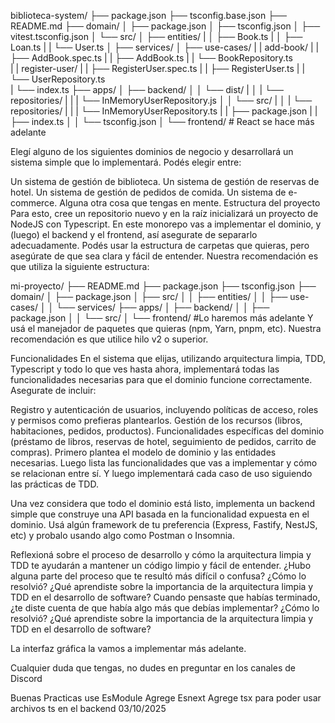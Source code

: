 biblioteca-system/
├── package.json
├── tsconfig.base.json
├── README.md
├── domain/
│   ├── package.json
│   ├── tsconfig.json
│   ├── vitest.tsconfig.json
│   └── src/
│       ├── entities/
|       │           ├── Book.ts
|       │           ├── Loan.ts
|       |           └── User.ts
│       ├── services/
│       ├── use-cases/
|       |           add-book/
|       |             ├── AddBook.spec.ts
|       |             ├── AddBook.ts
|       |             └── BookRepository.ts  
|       |           register-user/
|       |             ├── RegisterUser.spec.ts
|       |             ├── RegisterUser.ts
|       |             └── UserRepository.ts  
|       └── index.ts
├── apps/
│   ├── backend/
│   │       └── dist/
|   │       |    └── repositories/
|   |       |         └── InMemoryUserRepository.js
│   │       └── src/
|   │       |    └── repositories/
|   |       |         └── InMemoryUserRepository.ts
|   |       ├── package.json
|   |       ├── index.ts
│   │       └── tsconfig.json 
│   └── frontend/ # React se hace más adelante





Elegí alguno de los siguientes dominios de negocio y desarrollará un sistema simple que lo implementará. Podés elegir entre:

Un sistema de gestión de biblioteca.
Un sistema de gestión de reservas de hotel.
Un sistema de gestión de pedidos de comida.
Un sistema de e-commerce.
Alguna otra cosa que tengas en mente.
Estructura del proyecto
Para esto, cree un repositorio nuevo y en la raíz inicializará un proyecto de NodeJS con Typescript. En este monorepo vas a implementar el dominio, y (luego) el backend y el frontend, así asegurate de separarlo adecuadamente. Podés usar la estructura de carpetas que quieras, pero asegúrate de que sea clara y fácil de entender. Nuestra recomendación es que utiliza la siguiente estructura:

mi-proyecto/
├── README.md
├── package.json
├── tsconfig.json
├── domain/
│   ├── package.json
│   ├── src/
│   │   ├── entities/
│   │   ├── use-cases/
│   │   └── services/
├── apps/
│   ├── backend/
│   │   ├── package.json
│   │   └── src/
│   └── frontend/ #Lo haremos más adelante
Y usá el manejador de paquetes que quieras (npm, Yarn, pnpm, etc). Nuestra recomendación es que utilice hilo v2 o superior.

Funcionalidades
En el sistema que elijas, utilizando arquitectura limpia, TDD, Typescript y todo lo que ves hasta ahora, implementará todas las funcionalidades necesarias para que el dominio funcione correctamente. Asegurate de incluir:

Registro y autenticación de usuarios, incluyendo políticas de acceso, roles y permisos como prefieras plantearlos.
Gestión de los recursos (libros, habitaciones, pedidos, productos).
Funcionalidades específicas del dominio (préstamo de libros, reservas de hotel, seguimiento de pedidos, carrito de compras).
Primero plantea el modelo de dominio y las entidades necesarias. Luego lista las funcionalidades que vas a implementar y cómo se relacionan entre sí. Y luego implementará cada caso de uso siguiendo las prácticas de TDD.

Una vez considera que todo el dominio está listo, implementa un backend simple que construye una API basada en la funcionalidad expuesta en el dominio. Usá algún framework de tu preferencia (Express, Fastify, NestJS, etc) y probalo usando algo como Postman o Insomnia.

Reflexioná sobre el proceso de desarrollo y cómo la arquitectura limpia y TDD te ayudarán a mantener un código limpio y fácil de entender. ¿Hubo alguna parte del proceso que te resultó más difícil o confusa? ¿Cómo lo resolvió? ¿Qué aprendiste sobre la importancia de la arquitectura limpia y TDD en el desarrollo de software? Cuando pensaste que habías terminado, ¿te diste cuenta de que había algo más que debías implementar? ¿Cómo lo resolvió? ¿Qué aprendiste sobre la importancia de la arquitectura limpia y TDD en el desarrollo de software?

La interfaz gráfica la vamos a implementar más adelante.

Cualquier duda que tengas, no dudes en preguntar en los canales de Discord


Buenas Practicas
use EsModule
Agrege Esnext
Agrege tsx para poder usar archivos ts en el backend 03/10/2025
